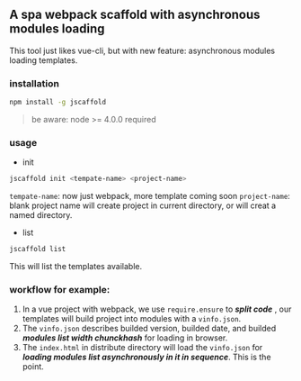 ## A spa webpack scaffold with asynchronous modules loading

This tool just likes vue-cli, but with new feature: asynchronous modules loading templates.

### installation

```bash
npm install -g jscaffold
```

> be aware:
> node >= 4.0.0 required

### usage

* init

```bash
jscaffold init <tempate-name> <project-name>
```

`tempate-name`: now just webpack, more template coming soon
`project-name`: blank project name will create project in current directory, or will creat a named directory.

* list

```bash
jscaffold list 
```

This will list the templates available.

### workflow for example:

1. In a vue project with webpack, we use `require.ensure` to ___split code___ , our templates will build project into modules with a `vinfo.json`.
2. The `vinfo.json` describes builded version, builded date, and builded ___modules list width chunckhash___ for loading in browser.
3. The `index.html` in distribute directory will load the `vinfo.json` for ___loading modules list asynchronously in it in sequence___. This is the point.

